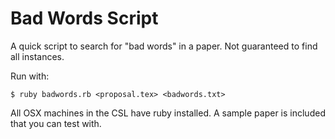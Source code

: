 # Bad Words Script


A quick script to search for "bad words" in a paper. Not guaranteed to find all instances.

Run with:

    $ ruby badwords.rb <proposal.tex> <badwords.txt>

All OSX machines in the CSL have ruby installed. A sample paper is included that you can test with.
